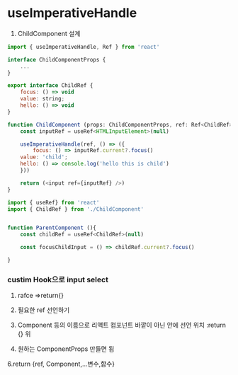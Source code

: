 # useImperativeHandle

1. ChildComponent 설계

```javascript
import { useImperativeHandle, Ref } from 'react'

interface ChildComponentProps {
    ...
}

export interface ChildRef {
    focus: () => void
    value: string;
    hello: () => void
}

function ChildComponent (props: ChildComponentProps, ref: Ref<ChildRef> ){
    const inputRef = useRef<HTMLInputElement>(null)

    useImperativeHandle(ref, () => ({
        focus: () => inputRef.current?.focus()
    value: 'child';
    hello: () => console.log('hello this is child')
    }))

    return (<input ref={inputRef} />)
}

import { useRef} from 'react'
import { ChildRef } from './ChildComponent'


function ParentComponent (){
    const childRef = useRef<ChildRef>(null)

    const focusChildInput = () => childRef.current?.focus()

}
```

### custim Hook으로 input select

1. rafce =>return{}

2. 필요한 ref 선언하기

3. Component 등의 이름으로 리액트 컴포넌트 바깥이 아닌 안에 선언 위치 :return {} 위

4. 원하는 ComponentProps 만들면 됨

6.return {ref, Component,...변수,함수}
